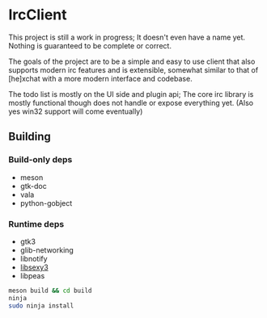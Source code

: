 # IrcClient

This project is still a work in progress; It doesn't even have a
name yet. Nothing is guaranteed to be complete or correct.

The goals of the project are to be a simple and easy to use
client that also supports modern irc features and is extensible,
somewhat similar to that of [he]xchat with a more modern
interface and codebase.

The todo list is mostly on the UI side and plugin api; The core
irc library is mostly functional though does not handle or expose
everything yet. (Also yes win32 support will come eventually)

## Building

### Build-only deps

- meson
- gtk-doc
- vala
- python-gobject

### Runtime deps

- gtk3
- glib-networking
- libnotify
- [libsexy3](https://github.com/TingPing/libsexy3)
- libpeas

```sh
meson build && cd build
ninja
sudo ninja install
```

